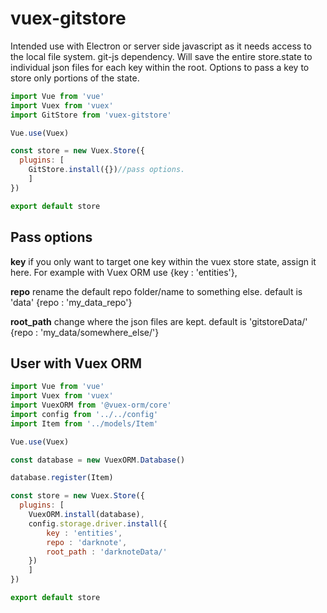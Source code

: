 # vuex-gitstore

Intended use with Electron or server side javascript as it needs access to the local file system. git-js dependency. Will save the entire store.state to individual json files for each key within the root. Options to pass a key to store only portions of the state. 

```javascript
import Vue from 'vue'
import Vuex from 'vuex'
import GitStore from 'vuex-gitstore'

Vue.use(Vuex)

const store = new Vuex.Store({
  plugins: [
  	GitStore.install({})//pass options.
  	]
})

export default store
```

## Pass options

__key__ if you only want to target one key within the vuex store state, assign it here. For example with Vuex ORM use {key : 'entities'},

__repo__ rename the default repo folder/name to something else. default is 'data'
{repo : 'my_data_repo'}

__root_path__ change where the json files are kept. default is 'gitstoreData/'
{repo : 'my_data/somewhere_else/'}

## User with Vuex ORM

```javascript
import Vue from 'vue'
import Vuex from 'vuex'
import VuexORM from '@vuex-orm/core'
import config from '../../config'
import Item from '../models/Item'

Vue.use(Vuex)

const database = new VuexORM.Database()

database.register(Item)

const store = new Vuex.Store({
  plugins: [
  	VuexORM.install(database),
  	config.storage.driver.install({
  		key : 'entities', 
  		repo : 'darknote',
  		root_path : 'darknoteData/'
  	})
  	]
})

export default store
```